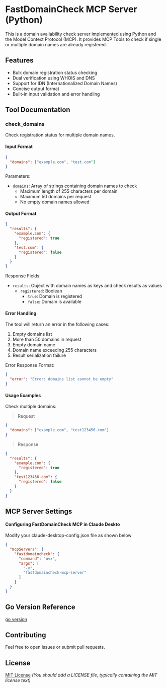 # FastDomainCheck MCP Server (Python)

This is a domain availability check server implemented using Python and the Model Context Protocol (MCP).
It provides MCP Tools to check if single or multiple domain names are already registered.


## Features

- Bulk domain registration status checking
- Dual verification using WHOIS and DNS
- Support for IDN (Internationalized Domain Names)
- Concise output format
- Built-in input validation and error handling

## Tool Documentation

### check_domains

Check registration status for multiple domain names.

#### Input Format

```json
{
  "domains": ["example.com", "test.com"]
}
```

Parameters:
- `domains`: Array of strings containing domain names to check
  - Maximum length of 255 characters per domain
  - Maximum 50 domains per request
  - No empty domain names allowed

#### Output Format

```json
{
  "results": {
    "example.com": {
      "registered": true
    },
    "test.com": {
      "registered": false
    }
  }
}
```

Response Fields:
- `results`: Object with domain names as keys and check results as values
  - `registered`: Boolean
    - `true`: Domain is registered
    - `false`: Domain is available

#### Error Handling

The tool will return an error in the following cases:
1. Empty domains list
2. More than 50 domains in request
3. Empty domain name
4. Domain name exceeding 255 characters
5. Result serialization failure

Error Response Format:
```json
{
  "error": "Error: domains list cannot be empty"
}
```

#### Usage Examples

Check multiple domains:
> Request
```json
{
  "domains": ["example.com", "test123456.com"]
}
```

> Response
```json
{
  "results": {
    "example.com": {
      "registered": true
    },
    "test123456.com": {
      "registered": false
    }
  }
}
```


## MCP Server Settings

#### Configuring FastDomainCheck MCP in Claude Deskto
Modify your claude-desktop-config.json file as shown below

```json
{
  "mcpServers": {
    "fastdomaincheck": {
      "command": "uvx",
      "args": [
        "-y",
        "fastdomaincheck-mcp-server"
      ]
    }
  }
}
```



## Go Version Reference


[go version](https://github.com/bingal/FastDomainCheck-MCP-Server)

## Contributing

Feel free to open issues or submit pull requests.

## License

[MIT License](LICENSE) *(You should add a LICENSE file, typically containing the MIT license text)*
